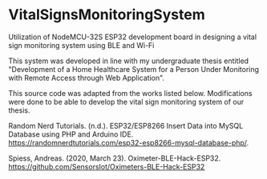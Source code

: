 # VitalSignsMonitoringSystem
Utilization of NodeMCU-32S ESP32 development board in designing a vital sign monitoring system using BLE and Wi-Fi

This system was developed in line with my undergraduate thesis entitled "Development of a Home Healthcare System for a Person Under Monitoring with Remote Access through Web Application".

This source code was adapted from the works listed below. Modifications were done to be able to develop the vital sign monitoring system of our thesis.

Random Nerd Tutorials. (n.d.). ESP32/ESP8266 Insert Data into MySQL Database using PHP and Arduino IDE. https://randomnerdtutorials.com/esp32-esp8266-mysql-database-php/.

Spiess, Andreas. (2020, March 23). Oximeter-BLE-Hack-ESP32. https://github.com/SensorsIot/Oximeters-BLE-Hack-ESP32
